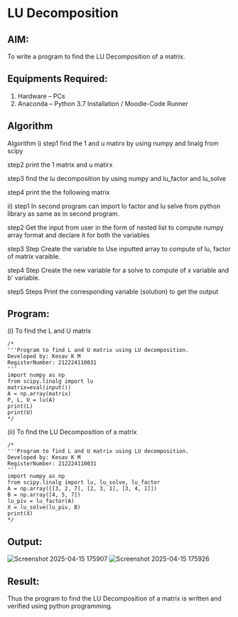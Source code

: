 # LU Decomposition 

## AIM:
To write a program to find the LU Decomposition of a matrix.

## Equipments Required:
1. Hardware – PCs
2. Anaconda – Python 3.7 Installation / Moodle-Code Runner

## Algorithm
Algorithm
i)
step1
find the 1 and u matirx by using numpy and linalg from scipy

step2
print the 1 matrix and u matirx

step3
find the lu decomposition by using numpy and lu_factor and lu_solve

step4
print the the following matrix

ii)
step1
In second program can import lo factor and lu selve from python library as same as in second program.

step2
Get the input from user in the form of nested list to compute numpy array format and declare it for both the variables

step3
Step Create the variable to Use inputted array to compute of lu, factor of matrix varaible.

step4
Step Create the new variable for a solve to compute of x variable and b' variable.

step5
Steps Print the corresponding variable (solution) to get the output

## Program:
(i) To find the L and U matrix
```
/*
'''Program to find L and U matrix using LU decomposition.
Developed by: Kesav K M
RegisterNumber: 212224110031
'''
import numpy as np
from scipy.linalg import lu
matrix=eval(input())
A = np.array(matrix)
P, L, U = lu(A)
print(L)
print(U)
*/
```
(ii) To find the LU Decomposition of a matrix
```
/*
'''Program to find L and U matrix using LU decomposition.
Developed by: Kesav K M
RegisterNumber: 212224110031
'''
import numpy as np
from scipy.linalg import lu, lu_solve, lu_factor
A = np.array([[3, 2, 7], [2, 3, 1], [3, 4, 1]])
B = np.array([4, 5, 7])
lu_piv = lu_factor(A)
X = lu_solve(lu_piv, B)
print(X)
*/
```

## Output:
![Screenshot 2025-04-15 175907](https://github.com/user-attachments/assets/616b5980-3269-4228-af2d-471e8c786bb7)
![Screenshot 2025-04-15 175926](https://github.com/user-attachments/assets/95569efa-cd08-48e9-8d3c-be0c402cd715)



## Result:
Thus the program to find the LU Decomposition of a matrix is written and verified using python programming.

